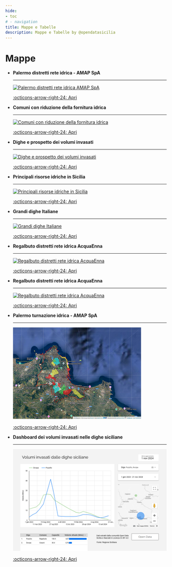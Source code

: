 ```yaml
---
hide:
- toc
# - navigation
title: Mappe e Tabelle
description: Mappe e Tabelle by @opendatasicilia
---
```


<style>
.md-typeset .grid {grid-gap: .4rem;   display: grid; grid-template-columns: repeat(auto-fit,minmax(min(100%,12rem),1fr));  margin: 1em 0;     font-size: .7rem;}
</style>

# Mappe

<div class="grid cards" markdown>

-   __Palermo distretti rete idrica - AMAP SpA__

    ---
	
	[![](../img/mappa-distretti-amap.jpg "Palermo distretti rete idrica AMAP SpA")](distretti_pa/index.md)


    [:octicons-arrow-right-24: Apri](distretti_pa/index.md "Palermo distretti rete idrica AMAP SpA")

-   __Comuni con riduzione della fornitura idrica__

    ---

    [![](../img/comuni.jpg "Comuni con riduzione della fornitura idrica")](riduzione/index.md)

    [:octicons-arrow-right-24: Apri](riduzione/index.md "Comuni con riduzione della fornitura idrica")
	

-   __Dighe e prospetto dei volumi invasati__

    ---

    [![](../img/invasi.jpg "Dighe e prospetto dei volumi invasati")](volumi/index.md)

    [:octicons-arrow-right-24: Apri](volumi/index.md "Dighe e prospetto dei volumi invasati")	
	
-   __Principali risorse idriche in Sicilia__

    ---

    [![](../img/risorse.jpg "Principali risorse idriche in Sicilia")](risorse/index.md)

    [:octicons-arrow-right-24: Apri](risorse/index.md "Principali risorse idriche in Sicilia")	
	
-   __Grandi dighe Italiane__

    ---

    [![](../img/dighe_ita.jpg "Grandi dighe Italiane")](grandi_dighe/index.md)

    [:octicons-arrow-right-24: Apri](grandi_dighe/index.md "Grandi dighe Italiane")

-   __Regalbuto distretti rete idrica AcquaEnna__

    ---

    [![](../img/tabella-regalbuto-distretti.png "Regalbuto distretti rete idrica AcquaEnna")](../tabelle/distretti_regalbuto.md)

    [:octicons-arrow-right-24: Apri](../tabelle/distretti_regalbuto.md "Regalbuto distretti rete idrica AcquaEnna")
	
-   __Regalbuto distretti rete idrica AcquaEnna__

    ---

    [![](../img/regalbuto_turnazione.jpg "Regalbuto distretti rete idrica AcquaEnna")](regalbuto/regalbuto_turnazione.md)

    [:octicons-arrow-right-24: Apri](regalbuto/regalbuto_turnazione.md "Regalbuto distretti rete idrica AcquaEnna")	
	
-   __Palermo turnazione idrica - AMAP SpA__

    ---

    [![](../img/turnazione_pa.png "Palermo, dal giorno 7 ottobre scatta il piano di razionamento idrico: ecco la mappa dei distretti interessati")](distretti_pa_turnazione/index.md)

    [:octicons-arrow-right-24: Apri](distretti_pa_turnazione/index.md "Palermo, dal giorno 7 ottobre scatta il piano di razionamento idrico: ecco la mappa dei distretti interessati")

-   __Dashboard dei volumi invasati nelle dighe siciliane__

    ---

    [![](../img/dashboard_volumi.png "I volumi invasati dalle dighe siciliane")](https://lookerstudio.google.com/reporting/241228ac-70d4-4861-88c7-a9058ab28a11/page/gPgUE)

    [:octicons-arrow-right-24: Apri](https://lookerstudio.google.com/reporting/241228ac-70d4-4861-88c7-a9058ab28a11/page/gPgUE "I volumi invasati dalle dighe siciliane")		